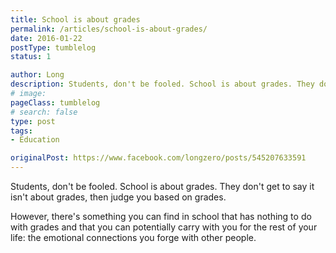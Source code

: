 ```yaml
---
title: School is about grades
permalink: /articles/school-is-about-grades/
date: 2016-01-22
postType: tumblelog
status: 1

author: Long
description: Students, don't be fooled. School is about grades. They don't get to say it isn't about grades, then judge you based on grades.
# image:
pageClass: tumblelog
# search: false
type: post
tags:
- Education

originalPost: https://www.facebook.com/longzero/posts/545207633591
---
```


Students, don't be fooled. School is about grades. They don't get to say it isn't about grades, then judge you based on grades.

However, there's something you can find in school that has nothing to do with grades and that you can potentially carry with you for the rest of your life: the emotional connections you forge with other people.
